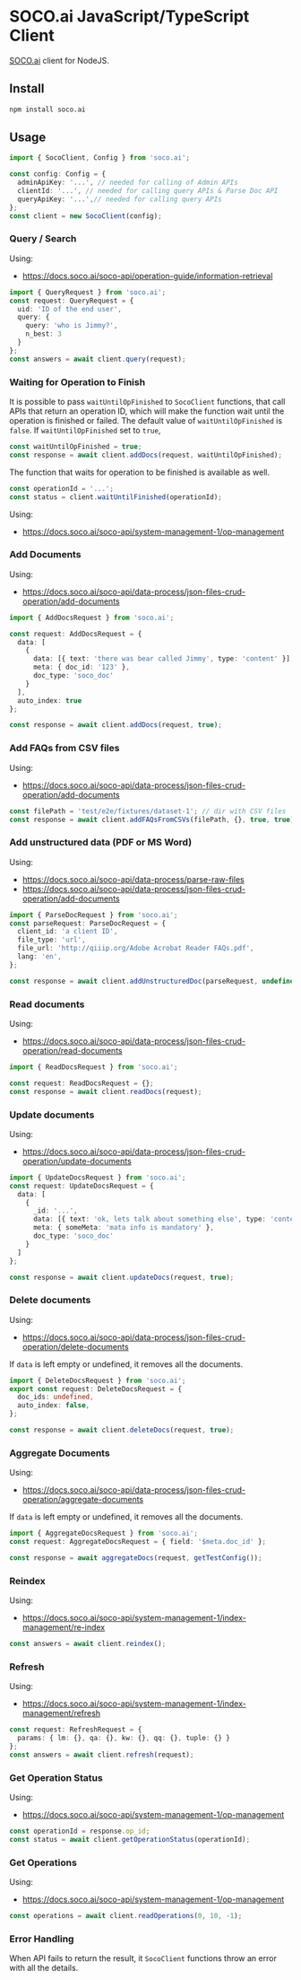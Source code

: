 # SOCO.ai JavaScript/TypeScript Client

[SOCO.ai](https://www.soco.ai) client for NodeJS.

## Install

```bash
npm install soco.ai
```

## Usage

```typescript
import { SocoClient, Config } from 'soco.ai';

const config: Config = {
  adminApiKey: '...', // needed for calling of Admin APIs
  clientId: '...', // needed for calling query APIs & Parse Doc API
  queryApiKey: '...',// needed for calling query APIs
};
const client = new SocoClient(config);
```

### Query / Search

Using: 
* https://docs.soco.ai/soco-api/operation-guide/information-retrieval

```typescript
import { QueryRequest } from 'soco.ai';
const request: QueryRequest = {
  uid: 'ID of the end user',
  query: {
    query: 'who is Jimmy?',
    n_best: 3
  }
};
const answers = await client.query(request);
```

### Waiting for Operation to Finish

It is possible to pass `waitUntilOpFinished` to `SocoClient` functions, that call APIs that return an operation ID, 
which will make the function wait until the operation is finished or failed. 
The default value of `waitUntilOpFinished` is `false`. If `waitUntilOpFinished` set to `true`, 

```typescript
const waitUntilOpFinished = true;
const response = await client.addDocs(request, waitUntilOpFinished);
```

The function that waits for operation to be finished is available as well.

```typescript
const operationId = '...';
const status = client.waitUntilFinished(operationId);
```

Using:
* https://docs.soco.ai/soco-api/system-management-1/op-management

### Add Documents

Using:
* https://docs.soco.ai/soco-api/data-process/json-files-crud-operation/add-documents

```typescript
import { AddDocsRequest } from 'soco.ai';

const request: AddDocsRequest = {
  data: [
    {
      data: [{ text: 'there was bear called Jimmy', type: 'content' }],
      meta: { doc_id: '123' },
      doc_type: 'soco_doc'
    }
  ],
  auto_index: true
};

const response = await client.addDocs(request, true);
```

### Add FAQs from CSV files

Using:
* https://docs.soco.ai/soco-api/data-process/json-files-crud-operation/add-documents

```typescript
const filePath = 'test/e2e/fixtures/dataset-1'; // dir with CSV files 
const response = await client.addFAQsFromCSVs(filePath, {}, true, true);
```

### Add unstructured data (PDF or MS Word)

Using:
* https://docs.soco.ai/soco-api/data-process/parse-raw-files
* https://docs.soco.ai/soco-api/data-process/json-files-crud-operation/add-documents

```typescript
import { ParseDocRequest } from 'soco.ai';
const parseRequest: ParseDocRequest = {
  client_id: 'a client ID',
  file_type: 'url',
  file_url: 'http://qiiip.org/Adobe Acrobat Reader FAQs.pdf',
  lang: 'en',
};

const response = await client.addUnstructuredDoc(parseRequest, undefined, true, true);
```

### Read documents

Using:
* https://docs.soco.ai/soco-api/data-process/json-files-crud-operation/read-documents

```typescript
import { ReadDocsRequest } from 'soco.ai';

const request: ReadDocsRequest = {};
const response = await client.readDocs(request);
```

### Update documents

Using:
* https://docs.soco.ai/soco-api/data-process/json-files-crud-operation/update-documents

```typescript
import { UpdateDocsRequest } from 'soco.ai';
const request: UpdateDocsRequest = {
  data: [
    {
      _id: '...',
      data: [{ text: 'ok, lets talk about something else', type: 'content' }],
      meta: { someMeta: 'mata info is mandatory' },
      doc_type: 'soco_doc'
    }
  ]
};

const response = await client.updateDocs(request, true);
```

### Delete documents

Using:
* https://docs.soco.ai/soco-api/data-process/json-files-crud-operation/delete-documents

If `data` is left empty or undefined, it removes all the documents.

```typescript
import { DeleteDocsRequest } from 'soco.ai';
export const request: DeleteDocsRequest = {
  doc_ids: undefined,
  auto_index: false,
};

const response = await client.deleteDocs(request, true);
```

### Aggregate Documents

Using:
* https://docs.soco.ai/soco-api/data-process/json-files-crud-operation/aggregate-documents

If `data` is left empty or undefined, it removes all the documents.

```typescript
import { AggregateDocsRequest } from 'soco.ai';
const request: AggregateDocsRequest = { field: '$meta.doc_id' };

const response = await aggregateDocs(request, getTestConfig());
```

### Reindex

Using:
* https://docs.soco.ai/soco-api/system-management-1/index-management/re-index

```typescript
const answers = await client.reindex();
```

### Refresh

Using:
* https://docs.soco.ai/soco-api/system-management-1/index-management/refresh

```typescript
const request: RefreshRequest = {
  params: { lm: {}, qa: {}, kw: {}, qq: {}, tuple: {} }
};
const answers = await client.refresh(request);
```

### Get Operation Status

Using:
* https://docs.soco.ai/soco-api/system-management-1/op-management

```typescript
const operationId = response.op_id;
const status = await client.getOperationStatus(operationId);
```

### Get Operations

Using:
* https://docs.soco.ai/soco-api/system-management-1/op-management

```typescript
const operations = await client.readOperations(0, 10, -1);
```

### Error Handling

When API fails to return the result, it `SocoClient` functions throw an error with all the details.  
